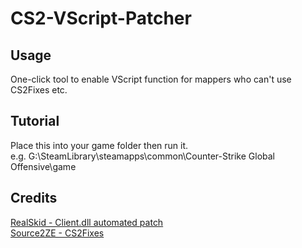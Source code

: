 # CS2-VScript-Patcher
## Usage
One-click tool to enable VScript function for mappers who can't use CS2Fixes etc.

## Tutorial
Place this into your game folder then run it.  
e.g. G:\SteamLibrary\steamapps\common\Counter-Strike Global Offensive\game

## Credits
[RealSkid - Client.dll automated patch](https://www.unknowncheats.me/forum/counter-strike-2-a/587993-client-dll-automated-patch.html)  
[Source2ZE - CS2Fixes](https://github.com/Source2ZE/CS2Fixes)